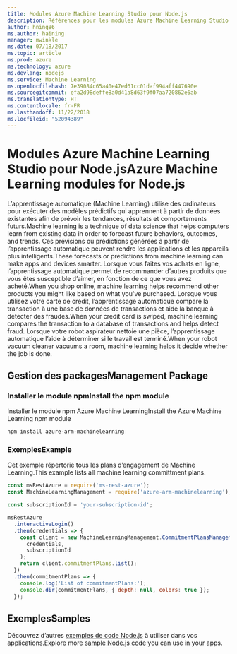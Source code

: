 ```yaml
---
title: Modules Azure Machine Learning Studio pour Node.js
description: Références pour les modules Azure Machine Learning Studio pour Node.js
author: hning86
ms.author: haining
manager: mwinkle
ms.date: 07/18/2017
ms.topic: article
ms.prod: azure
ms.technology: azure
ms.devlang: nodejs
ms.service: Machine Learning
ms.openlocfilehash: 7e39084c65a40e47ed61cc01daf994aff447690e
ms.sourcegitcommit: efa2d98deffe8a0d41a8d63f9f07aa720862e6ab
ms.translationtype: HT
ms.contentlocale: fr-FR
ms.lasthandoff: 11/22/2018
ms.locfileid: "52094389"
---
```

# <a name="azure-machine-learning-modules-for-nodejs"></a><span data-ttu-id="1d337-103">Modules Azure Machine Learning Studio pour Node.js</span><span class="sxs-lookup"><span data-stu-id="1d337-103">Azure Machine Learning modules for Node.js</span></span>

<span data-ttu-id="1d337-104">L’apprentissage automatique (Machine Learning) utilise des ordinateurs pour exécuter des modèles prédictifs qui apprennent à partir de données existantes afin de prévoir les tendances, résultats et comportements futurs.</span><span class="sxs-lookup"><span data-stu-id="1d337-104">Machine learning is a technique of data science that helps computers learn from existing data in order to forecast future behaviors, outcomes, and trends.</span></span> <span data-ttu-id="1d337-105">Ces prévisions ou prédictions générées à partir de l’apprentissage automatique peuvent rendre les applications et les appareils plus intelligents.</span><span class="sxs-lookup"><span data-stu-id="1d337-105">These forecasts or predictions from machine learning can make apps and devices smarter.</span></span> <span data-ttu-id="1d337-106">Lorsque vous faites vos achats en ligne, l’apprentissage automatique permet de recommander d’autres produits que vous êtes susceptible d’aimer, en fonction de ce que vous avez acheté.</span><span class="sxs-lookup"><span data-stu-id="1d337-106">When you shop online, machine learning helps recommend other products you might like based on what you've purchased.</span></span> <span data-ttu-id="1d337-107">Lorsque vous utilisez votre carte de crédit, l’apprentissage automatique compare la transaction à une base de données de transactions et aide la banque à détecter des fraudes.</span><span class="sxs-lookup"><span data-stu-id="1d337-107">When your credit card is swiped, machine learning compares the transaction to a database of transactions and helps detect fraud.</span></span> <span data-ttu-id="1d337-108">Lorsque votre robot aspirateur nettoie une pièce, l’apprentissage automatique l’aide à déterminer si le travail est terminé.</span><span class="sxs-lookup"><span data-stu-id="1d337-108">When your robot vacuum cleaner vacuums a room, machine learning helps it decide whether the job is done.</span></span>

## <a name="management-package"></a><span data-ttu-id="1d337-109">Gestion des packages</span><span class="sxs-lookup"><span data-stu-id="1d337-109">Management Package</span></span>


### <a name="install-the-npm-module"></a><span data-ttu-id="1d337-110">Installer le module npm</span><span class="sxs-lookup"><span data-stu-id="1d337-110">Install the npm module</span></span>

<span data-ttu-id="1d337-111">Installer le module npm Azure Machine Learning</span><span class="sxs-lookup"><span data-stu-id="1d337-111">Install the Azure Machine Learning npm module</span></span>

```bash
npm install azure-arm-machinelearning
```

### <a name="example"></a><span data-ttu-id="1d337-112">Exemples</span><span class="sxs-lookup"><span data-stu-id="1d337-112">Example</span></span>

<span data-ttu-id="1d337-113">Cet exemple répertorie tous les plans d’engagement de Machine Learning.</span><span class="sxs-lookup"><span data-stu-id="1d337-113">This example lists all machine learning committment plans.</span></span>

```javascript
const msRestAzure = require('ms-rest-azure');
const MachineLearningManagement = require('azure-arm-machinelearning');

const subscriptionId = 'your-subscription-id';

msRestAzure
  .interactiveLogin()
  .then(credentials => {
    const client = new MachineLearningManagement.CommitmentPlansManagementClient(
      credentials,
      subscriptionId
    );
    return client.commitmentPlans.list();
  })
  .then(commitmentPlans => {
    console.log('List of commitmentPlans:');
    console.dir(commitmentPlans, { depth: null, colors: true });
  });
```

## <a name="samples"></a><span data-ttu-id="1d337-114">Exemples</span><span class="sxs-lookup"><span data-stu-id="1d337-114">Samples</span></span>

<span data-ttu-id="1d337-115">Découvrez d’autres [exemples de code Node.js](https://azure.microsoft.com/resources/samples/?platform=nodejs) à utiliser dans vos applications.</span><span class="sxs-lookup"><span data-stu-id="1d337-115">Explore more [sample Node.js code](https://azure.microsoft.com/resources/samples/?platform=nodejs) you can use in your apps.</span></span>
